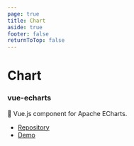 ```yaml
---
page: true
title: Chart
aside: true
footer: false
returnToTop: false
---
```

# Chart

### vue-echarts
🖖 Vue.js component for Apache ECharts.
- [Repository](https://github.com/ecomfe/vue-echarts) 
- [Demo](https://vue-echarts.dev/)
